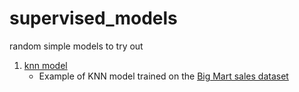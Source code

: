 # supervised_models
random simple models to try out

1. [knn model](https://www.analyticsvidhya.com/blog/2018/08/k-nearest-neighbor-introduction-regression-python/?_ga=2.5740593.323059677.1693744700-1580285624.1690272999)
    - Example of KNN model trained on the [Big Mart sales dataset](https://datahack.analyticsvidhya.com/contest/practice-problem-big-mart-sales-iii/)